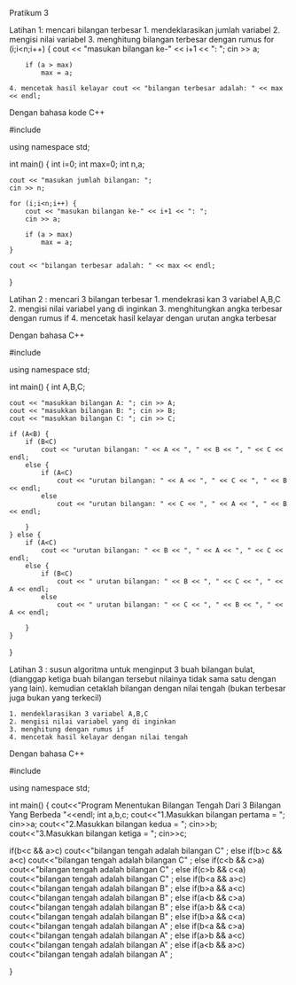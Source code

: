 Pratikum 3

Latihan  1: mencari bilangan terbesar
	1. mendeklarasikan jumlah variabel
	2. mengisi nilai variabel
	3. menghitung bilangan terbesar dengan rumus 
		for (i;i<n;i++) {
        cout << "masukan bilangan ke-" << i+1 << ": ";
        cin >> a;

        if (a > max)
            max = a;

	4. mencetak hasil kelayar cout << "bilangan terbesar adalah: " << max << endl;

Dengan bahasa kode C++

#include <iostream>

using namespace std;

int main() {
    int i=0;
    int max=0;
    int n,a;

    cout << "masukan jumlah bilangan: ";
    cin >> n;

    for (i;i<n;i++) {
        cout << "masukan bilangan ke-" << i+1 << ": ";
        cin >> a;

        if (a > max)
            max = a;
    }

    cout << "bilangan terbesar adalah: " << max << endl;
}


Latihan 2 : mencari 3 bilangan terbesar
	1. mendekrasi kan 3 variabel A,B,C
	2. mengisi nilai variabel yang di inginkan
	3. menghitungkan angka terbesar dengan rumus if
	4. mencetak hasil kelayar dengan urutan angka terbesar

Dengan bahasa C++

#include<iostream>

using namespace std;

int main() {
    int A,B,C;

    cout << "masukkan bilangan A: "; cin >> A;
    cout << "masukkan bilangan B: "; cin >> B;
    cout << "masukkan bilangan C: "; cin >> C;

    if (A<B) {
        if (B<C)
            cout << "urutan bilangan: " << A << ", " << B << ", " << C << endl;
        else {
            if (A<C)
                cout << "urutan bilangan: " << A << ", " << C << ", " << B << endl;
            else
                cout << "urutan bilangan: " << C << ", " << A << ", " << B << endl;

        }
    } else {
        if (A<C)
            cout << "urutan bilangan: " << B << ", " << A << ", " << C << endl;
        else {
            if (B<C)
                cout << " urutan bilangan: " << B << ", " << C << ", " << A << endl;
            else
                cout << " urutan bilangan: " << C << ", " << B << ", " << A << endl;

        }
    }
}

Latihan 3 : susun algoritma untuk menginput 3 buah bilangan bulat, (dianggap ketiga buah bilangan tersebut nilainya tidak sama satu dengan yang lain). kemudian cetaklah bilangan dengan nilai tengah (bukan terbesar juga bukan yang terkecil)
 
	1. mendeklarasikan 3 variabel A,B,C
	2. mengisi nilai variabel yang di inginkan
	3. menghitung dengan rumus if
	4. mencetak hasil kelayar dengan nilai tengah

Dengan bahasa C++

 #include<iostream>

using namespace std;

int main() {
  cout<<"Program Menentukan Bilangan Tengah Dari 3 Bilangan Yang Berbeda "<<endl;
  int a,b,c;
  cout<<"1.Masukkan bilangan pertama = ";
  cin>>a;
  cout<<"2.Masukkan bilangan kedua   = ";
  cin>>b;
  cout<<"3.Masukkan bilangan ketiga  = ";
  cin>>c;

  if(b<c && a>c)
  cout<<"bilangan tengah adalah bilangan C"     ;
  else if(b>c && a<c)
  cout<<"bilangan tengah adalah bilangan C"     ;
  else if(c<b && c>a)
  cout<<"bilangan tengah adalah bilangan C"     ;
  else if(c>b && c<a)
  cout<<"bilangan tengah adalah bilangan C"     ;
  else if(b<a && a>c)
  cout<<"bilangan tengah adalah bilangan B"     ;
  else if(b>a && a<c)
  cout<<"bilangan tengah adalah bilangan B"     ;
  else if(a<b && c>a)
  cout<<"bilangan tengah adalah bilangan B"     ;
  else if(a>b && c<a)
  cout<<"bilangan tengah adalah bilangan B"     ;
  else if(b>a && c<a)
  cout<<"bilangan tengah adalah bilangan A"     ;
  else if(b<a && c>a)
  cout<<"bilangan tengah adalah bilangan A"     ;
  else if(a>b && a<c)
  cout<<"bilangan tengah adalah bilangan A"     ;
  else if(a<b && a>c)
  cout<<"bilangan tengah adalah bilangan A"     ;

 }


